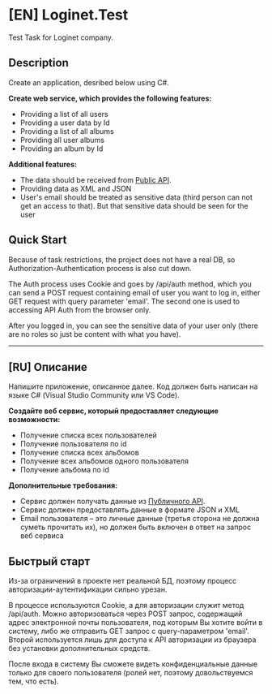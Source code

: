 # [EN] Loginet.Test

Test Task for Loginet company.

## Description
Create an application, desribed below using C#.

**Create web service, which provides the following features:**
- Providing a list of all users
- Providing a user data by Id
- Providing a list of all albums
- Providing all user albums
- Providing an album by Id

**Additional features:**
- The data should be received from [Public API](http://jsonplaceholder.typicode.com/).
- Providing data as XML and JSON
- User's email should be treated as sensitive data (third person can not get an access to that). But that sensitive data should be seen for the user

## Quick Start
Because of task restrictions, the project does not have a real DB, so Authorization-Authentication process is also cut down.

The Auth process uses Cookie and goes by /api/auth method, which you can send a POST request containing email of user you want to log in, either GET request with query parameter 'email'. The second one is used to accessing API Auth from the browser only.

After you logged in, you can see the sensitive data of your user only (there are no roles so just be content with what you have).

---

## [RU] Описание
Напишите приложение, описанное далее. Код должен быть написан на языке С# (Visual Studio Community или VS Code).

**Создайте веб сервис, который предоставляет следующие возможности:**
- Получение списка всех пользователей
- Получение пользователя по id
- Получение списка всех альбомов
- Получение всех альбомов одного пользователя
- Получение альбома по id

**Дополнительные требования:**
- Сервис должен получать данные из [Публичного API](http://jsonplaceholder.typicode.com/).
- Сервис должен предоставлять данные в формате JSON и XML
- Email пользователя – это личные данные (третья сторона не должна суметь прочитать их), но должен быть включен в ответ на запрос веб сервиса

## Быстрый старт
Из-за ограничений в проекте нет реальной БД, поэтому процесс авторизации-аутентификации сильно урезан.

В процессе используются Cookie, а для авторизации служит метод /api/auth. Можно авторизоваться через POST запрос, содержащий адрес электронной почты пользователя, под которым Вы хотите войти в систему, либо же отправить GET запрос с query-параметром 'email'. Второй используется лишь для доступа к API авторизации из браузера без установки дополнительных средств.

После входа в систему Вы сможете видеть конфиденциальные данные только для своего пользователя (ролей нет, поэтому довольствуемся тем, что есть).
